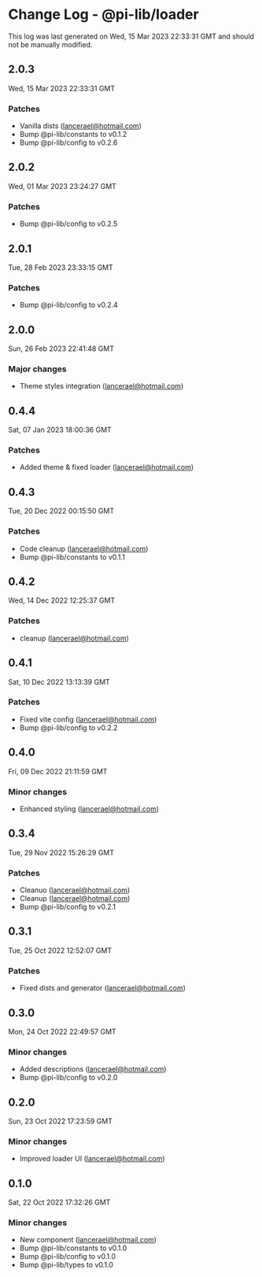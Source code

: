 # Change Log - @pi-lib/loader

This log was last generated on Wed, 15 Mar 2023 22:33:31 GMT and should not be manually modified.

<!-- Start content -->

## 2.0.3

Wed, 15 Mar 2023 22:33:31 GMT

### Patches

- Vanilla dists (lancerael@hotmail.com)
- Bump @pi-lib/constants to v0.1.2
- Bump @pi-lib/config to v0.2.6

## 2.0.2

Wed, 01 Mar 2023 23:24:27 GMT

### Patches

- Bump @pi-lib/config to v0.2.5

## 2.0.1

Tue, 28 Feb 2023 23:33:15 GMT

### Patches

- Bump @pi-lib/config to v0.2.4

## 2.0.0

Sun, 26 Feb 2023 22:41:48 GMT

### Major changes

- Theme styles integration (lancerael@hotmail.com)

## 0.4.4

Sat, 07 Jan 2023 18:00:36 GMT

### Patches

- Added theme & fixed loader (lancerael@hotmail.com)

## 0.4.3

Tue, 20 Dec 2022 00:15:50 GMT

### Patches

- Code cleanup (lancerael@hotmail.com)
- Bump @pi-lib/constants to v0.1.1

## 0.4.2

Wed, 14 Dec 2022 12:25:37 GMT

### Patches

- cleanup (lancerael@hotmail.com)

## 0.4.1

Sat, 10 Dec 2022 13:13:39 GMT

### Patches

- Fixed vite config (lancerael@hotmail.com)
- Bump @pi-lib/config to v0.2.2

## 0.4.0

Fri, 09 Dec 2022 21:11:59 GMT

### Minor changes

- Enhanced styling (lancerael@hotmail.com)

## 0.3.4

Tue, 29 Nov 2022 15:26:29 GMT

### Patches

- Cleanuo (lancerael@hotmail.com)
- Cleanup (lancerael@hotmail.com)
- Bump @pi-lib/config to v0.2.1

## 0.3.1

Tue, 25 Oct 2022 12:52:07 GMT

### Patches

- Fixed dists and generator (lancerael@hotmail.com)

## 0.3.0

Mon, 24 Oct 2022 22:49:57 GMT

### Minor changes

- Added descriptions (lancerael@hotmail.com)
- Bump @pi-lib/config to v0.2.0

## 0.2.0

Sun, 23 Oct 2022 17:23:59 GMT

### Minor changes

- Improved loader UI (lancerael@hotmail.com)

## 0.1.0

Sat, 22 Oct 2022 17:32:26 GMT

### Minor changes

- New component (lancerael@hotmail.com)
- Bump @pi-lib/constants to v0.1.0
- Bump @pi-lib/config to v0.1.0
- Bump @pi-lib/types to v0.1.0
